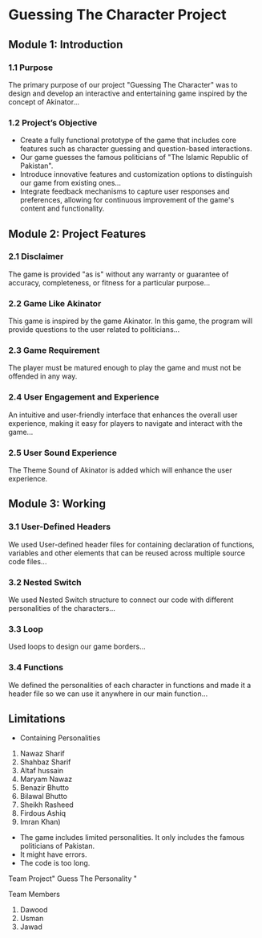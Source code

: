 
# Guessing The Character Project

## Module 1: Introduction

### 1.1 Purpose

The primary purpose of our project "Guessing The Character" was to design and develop an interactive and entertaining game inspired by the concept of Akinator...

### 1.2 Project’s Objective

- Create a fully functional prototype of the game that includes core features such as character guessing and question-based interactions.
- Our game guesses the famous politicians of "The Islamic Republic of Pakistan".
- Introduce innovative features and customization options to distinguish our game from existing ones...
- Integrate feedback mechanisms to capture user responses and preferences, allowing for continuous improvement of the game's content and functionality.

## Module 2: Project Features

### 2.1 Disclaimer

The game is provided "as is" without any warranty or guarantee of accuracy, completeness, or fitness for a particular purpose...

### 2.2 Game Like Akinator

This game is inspired by the game Akinator. In this game, the program will provide questions to the user related to politicians...

### 2.3 Game Requirement

The player must be matured enough to play the game and must not be offended in any way.

### 2.4 User Engagement and Experience

An intuitive and user-friendly interface that enhances the overall user experience, making it easy for players to navigate and interact with the game...

### 2.5 User Sound Experience 

The Theme Sound of Akinator is added which will enhance the user experience.  
 
## Module 3: Working

### 3.1 User-Defined Headers

We used User-defined header files for containing declaration of functions, variables and other elements that can be reused across multiple source code files...

### 3.2 Nested Switch

We used Nested Switch structure to connect our code with different personalities of the characters...

### 3.3 Loop

Used loops to design our game borders...

### 3.4 Functions

We defined the personalities of each character in functions and made it a header file so we can use it anywhere in our main function...

## Limitations
- Containing Personalities
1) Nawaz Sharif
2) Shahbaz Sharif
3) Altaf hussain
4) Maryam Nawaz
5) Benazir Bhutto
6) Bilawal Bhutto
7) Sheikh Rasheed
8) Firdous Ashiq 
9) Imran Khan)
- The game includes limited personalities. It only includes the famous politicians of Pakistan.
- It might have errors.
- The code is too long.
 
Team Project" Guess The Personality "

Team Members 
1) Dawood
2) Usman
3) Jawad
